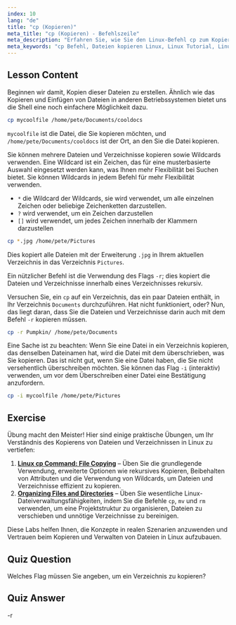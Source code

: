 ```yaml
---
index: 10
lang: "de"
title: "cp (Kopieren)"
meta_title: "cp (Kopieren) - Befehlszeile"
meta_description: "Erfahren Sie, wie Sie den Linux-Befehl cp zum Kopieren von Dateien und Verzeichnissen verwenden. Verstehen Sie Optionen wie -r und Wildcards. Beginnen Sie noch heute Ihre Linux-Reise!"
meta_keywords: "cp Befehl, Dateien kopieren Linux, Linux Tutorial, Linux für Anfänger, cp -r, Linux Wildcards, Linux Guide"
---
```


## Lesson Content

Beginnen wir damit, Kopien dieser Dateien zu erstellen. Ähnlich wie das Kopieren und Einfügen von Dateien in anderen Betriebssystemen bietet uns die Shell eine noch einfachere Möglichkeit dazu.

```bash
cp mycoolfile /home/pete/Documents/cooldocs
```

`mycoolfile` ist die Datei, die Sie kopieren möchten, und `/home/pete/Documents/cooldocs` ist der Ort, an den Sie die Datei kopieren.

Sie können mehrere Dateien und Verzeichnisse kopieren sowie Wildcards verwenden. Eine Wildcard ist ein Zeichen, das für eine musterbasierte Auswahl eingesetzt werden kann, was Ihnen mehr Flexibilität bei Suchen bietet. Sie können Wildcards in jedem Befehl für mehr Flexibilität verwenden.

- `*` die Wildcard der Wildcards, sie wird verwendet, um alle einzelnen Zeichen oder beliebige Zeichenketten darzustellen.
- `?` wird verwendet, um ein Zeichen darzustellen
- `[]` wird verwendet, um jedes Zeichen innerhalb der Klammern darzustellen

```bash
cp *.jpg /home/pete/Pictures
```

Dies kopiert alle Dateien mit der Erweiterung `.jpg` in Ihrem aktuellen Verzeichnis in das Verzeichnis `Pictures`.

Ein nützlicher Befehl ist die Verwendung des Flags `-r`; dies kopiert die Dateien und Verzeichnisse innerhalb eines Verzeichnisses rekursiv.

Versuchen Sie, ein `cp` auf ein Verzeichnis, das ein paar Dateien enthält, in Ihr Verzeichnis `Documents` durchzuführen. Hat nicht funktioniert, oder? Nun, das liegt daran, dass Sie die Dateien und Verzeichnisse darin auch mit dem Befehl `-r` kopieren müssen.

```bash
cp -r Pumpkin/ /home/pete/Documents
```

Eine Sache ist zu beachten: Wenn Sie eine Datei in ein Verzeichnis kopieren, das denselben Dateinamen hat, wird die Datei mit dem überschrieben, was Sie kopieren. Das ist nicht gut, wenn Sie eine Datei haben, die Sie nicht versehentlich überschreiben möchten. Sie können das Flag `-i` (interaktiv) verwenden, um vor dem Überschreiben einer Datei eine Bestätigung anzufordern.

```bash
cp -i mycoolfile /home/pete/Pictures
```

## Exercise

Übung macht den Meister! Hier sind einige praktische Übungen, um Ihr Verständnis des Kopierens von Dateien und Verzeichnissen in Linux zu vertiefen:

1. **[Linux cp Command: File Copying](https://labex.io/de/labs/linux-linux-cp-command-file-copying-209744)** – Üben Sie die grundlegende Verwendung, erweiterte Optionen wie rekursives Kopieren, Beibehalten von Attributen und die Verwendung von Wildcards, um Dateien und Verzeichnisse effizient zu kopieren.
2. **[Organizing Files and Directories](https://labex.io/de/labs/linux-organizing-files-and-directories-387877)** – Üben Sie wesentliche Linux-Dateiverwaltungsfähigkeiten, indem Sie die Befehle `cp`, `mv` und `rm` verwenden, um eine Projektstruktur zu organisieren, Dateien zu verschieben und unnötige Verzeichnisse zu bereinigen.

Diese Labs helfen Ihnen, die Konzepte in realen Szenarien anzuwenden und Vertrauen beim Kopieren und Verwalten von Dateien in Linux aufzubauen.

## Quiz Question

Welches Flag müssen Sie angeben, um ein Verzeichnis zu kopieren?

## Quiz Answer

-r